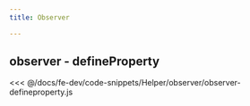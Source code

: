 ```yaml
---
title: Observer

---
```


## observer - defineProperty
<<< @/docs/fe-dev/code-snippets/Helper/observer/observer-defineproperty.js
